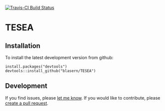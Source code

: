 [![Travis-CI Build Status](https://travis-ci.org/blasern/TESEA.svg?branch=master)](https://travis-ci.org/blasern/TESEA)

# TESEA

## Installation 

To install the latest development version from github:

    install.packages("devtools")
    devtools::install_github("blasern/TESEA")

## Development
 
If you find issues, please [let me know](https://github.com/blasern/TESEA/issues). 
If you would like to contribute, please [create a pull request](https://github.com/blasern/TESEA/compare).